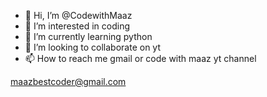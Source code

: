 - 👋 Hi, I’m @CodewithMaaz
- 👀 I’m interested in coding
- 🌱 I’m currently learning python
- 💞️ I’m looking to collaborate on yt
- 📫 How to reach me gmail or code with maaz yt channel

maazbestcoder@gmail.com

<!---
CodewithMaaz/CodewithMaaz is a ✨ special ✨ repository because its `README.md` (this file) appears on your GitHub profile.
You can click the Preview link to take a look at your changes.
--->
